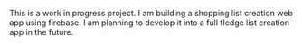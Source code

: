 This is a work in progress project.
I am building a shopping list creation web app using firebase.
I am planning to develop it into a full fledge list creation app in the future.
